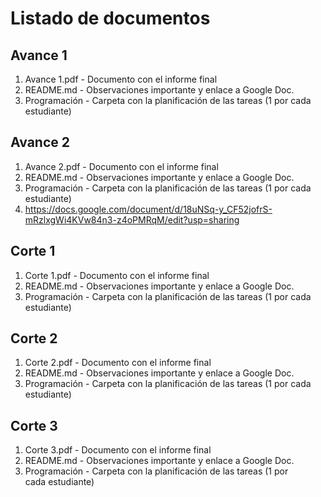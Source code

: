 # Listado de documentos

## Avance 1

1. Avance 1.pdf - Documento con el informe final
2. README.md - Observaciones importante y enlace a Google Doc.
3. Programación - Carpeta con la planificación de las tareas (1 por cada estudiante)

## Avance 2

1. Avance 2.pdf - Documento con el informe final
2. README.md - Observaciones importante y enlace a Google Doc.
3. Programación - Carpeta con la planificación de las tareas (1 por cada estudiante)
4. https://docs.google.com/document/d/18uNSq-y_CF52jofrS-mRzlxgWi4KVw84n3-z4oPMRqM/edit?usp=sharing

## Corte 1

1. Corte 1.pdf - Documento con el informe final
2. README.md - Observaciones importante y enlace a Google Doc.
3. Programación - Carpeta con la planificación de las tareas (1 por cada estudiante)

## Corte 2

1. Corte 2.pdf - Documento con el informe final
2. README.md - Observaciones importante y enlace a Google Doc.
3. Programación - Carpeta con la planificación de las tareas (1 por cada estudiante)

## Corte 3

1. Corte 3.pdf - Documento con el informe final
2. README.md - Observaciones importante y enlace a Google Doc.
3. Programación - Carpeta con la planificación de las tareas (1 por cada estudiante)
